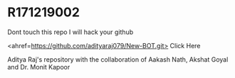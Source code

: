 # R171219002


Dont touch this repo             I will hack your github

<ahref=https://github.com/adityaraj079/New-BOT.git> Click Here </a>

Aditya Raj's repository with the collaboration of Aakash Nath, Akshat Goyal and Dr. Monit Kapoor
